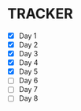 # TRACKER

- [x] Day $1$
- [x] Day $2$
- [x] Day $3$
- [x] Day $4$
- [x] Day $5$
- [ ] Day $6$
- [ ] Day $7$
- [ ] Day $8$